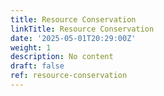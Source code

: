 ```yaml
---
title: Resource Conservation
linkTitle: Resource Conservation
date: '2025-05-01T20:29:00Z'
weight: 1
description: No content
draft: false
ref: resource-conservation
---
```


